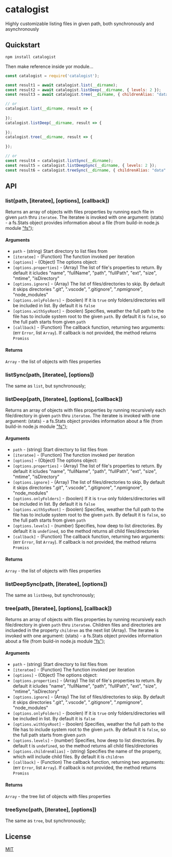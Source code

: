 
# catalogist #

Highly customizable listing files in given path, both synchronously and asynchronously

## Quickstart

```shell
npm install catalogist
```

Then make reference inside yor module...

```javascript
const catalogist = require('catalogist');

const result1 = await catalogist.list(__dirname); 
const result2 = await catalogist.listDeep(__dirname, { levels: 2 }); 
const result3 = await catalogist.tree(__dirname, { childrenAlias: "data" });

// or
catalogist.list(__dirname, result => {
  
}); 
catalogist.listDeep(__dirname, result => {
  
});
catalogist.tree(__dirname, result => {
  
});

// or
const result4 = catalogist.listSync(__dirname);
const result5 = catalogist.listDeepSync(__dirname, { levels: 2 });
const result6 = catalogist.treeSync(__dirname, { childrenAlias: "data" });

```

## API

### list(path, [iteratee], [options], [callback])

Returns an array of objects with files properties by running each file in given `path` thru `iteratee`. The iteratee is invoked with one argument: (stats) - a fs.Stats object provides information about a file (from build-in node.js module ["fs"](https://nodejs.org/api/fs.html#fs_class_fs_stats));

#### Arguments

* `path` - (string) Start directory to list files from
* `[iteratee]` - (Function) The function invoked per iteration
* `[options]` - (Object) The options object:
* `[options.properties]` - (Array) The list of file's properties to return. By default it icludes "name", "fullName", "path", "fullPath", "ext", "size", "mtime", "isDirectory"
* `[options.ignore]` - (Array) The list of files/directories to skip. By default it skips directories ".git", ".vscode", ".gitignore", ".npmignore", "node_modules"
* `[options.onlyFolders]` - (boolen) If it is `true` only folders/directories will be included in list. By default it is `false`
* `[options.withSysRoot]` - (boolen) Specifies, weather the full path to the file has to include system root to the given `path`. By default it is `false`, so the full path starts from given `path`
* `[callback]` - (Function) The callback function, returning two arguments: (err `Error`, list `Array`). If callback is not provided, the method returns `Promiss`

#### Returns 
`Array` - the list of objects with files properties

### listSync(path, [iteratee], [options])

The same as `list`, but synchronously;

### listDeep(path, [iteratee], [options], [callback])

Returns an array of objects with files properties by running recursively each file/directory in given `path` thru `iteratee`. The iteratee is invoked with one argument: (stats) - a fs.Stats object provides information about a file (from build-in node.js module ["fs"](https://nodejs.org/api/fs.html#fs_class_fs_stats));

#### Arguments

* `path` - (string) Start directory to list files from
* `[iteratee]` - (Function) The function invoked per iteration
* `[options]` - (Object) The options object:
* `[options.properties]` - (Array) The list of file's properties to return. By default it icludes "name", "fullName", "path", "fullPath", "ext", "size", "mtime", "isDirectory"
* `[options.ignore]` - (Array) The list of files/directories to skip. By default it skips directories ".git", ".vscode", ".gitignore", ".npmignore", "node_modules"
* `[options.onlyFolders]` - (boolen) If it is `true` only folders/directories will be included in list. By default it is `false`
* `[options.withSysRoot]` - (boolen) Specifies, weather the full path to the file has to include system root to the given `path`. By default it is `false`, so the full path starts from given `path`
* `[options.levels]` - (number) Specifies, how deep to list directories. By default it is `undefined`, so the method returns all child files/directories
* `[callback]` - (Function) The callback function, returning two arguments: (err `Error`, list `Array`). If callback is not provided, the method returns `Promiss`

#### Returns 
`Array` - the list of objects with files properties

### listDeepSync(path, [iteratee], [options])

The same as `listDeep`, but synchronously;

### tree(path, [iteratee], [options], [callback])

Returns an array of objects with files properties by running recursively each file/directory in given `path` thru `iteratee`. Children files and directories are inclueded in the property `children` as the next list (Array). The iteratee is invoked with one argument: (stats) - a fs.Stats object provides information about a file (from build-in node.js module ["fs"](https://nodejs.org/api/fs.html#fs_class_fs_stats));

#### Arguments

* `path` - (string) Start directory to list files from
* `[iteratee]` - (Function) The function invoked per iteration
* `[options]` - (Object) The options object:
* `[options.properties]` - (Array) The list of file's properties to return. By default it icludes "name", "fullName", "path", "fullPath", "ext", "size", "mtime", "isDirectory"
* `[options.ignore]` - (Array) The list of files/directories to skip. By default it skips directories ".git", ".vscode", ".gitignore", ".npmignore", "node_modules"
* `[options.onlyFolders]` - (boolen) If it is `true` only folders/directories will be included in list. By default it is `false`
* `[options.withSysRoot]` - (boolen) Specifies, weather the full path to the file has to include system root to the given `path`. By default it is `false`, so the full path starts from given `path`
* `[options.levels]` - (number) Specifies, how deep to list directories. By default t is `undefined`, so the method returns all child files/directories
* `[options.childrenAlias]` - (string) Specifies the name of the property, which will include child files. By default it is `children`
* `[callback]` - (Function) The callback function, returning two arguments: (err `Error`, list `Array`). If callback is not provided, the method returns `Promiss`

#### Returns 
`Array` - the tree list of objects with files properties

### treeSync(path, [iteratee], [options])

The same as `tree`, but synchronously;


## License

[MIT](./LICENSE)
